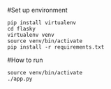 #Set up environment
```
pip install virtualenv
cd flasky
virtualenv venv
source venv/bin/activate
pip install -r requirements.txt
```

#How to run
```
source venv/bin/activate
./app.py
```
